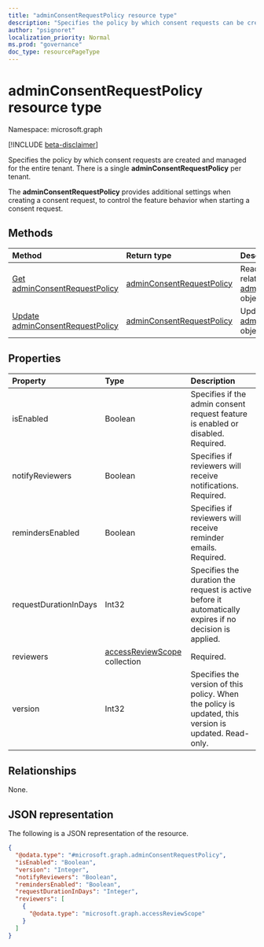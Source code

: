 ```yaml
---
title: "adminConsentRequestPolicy resource type"
description: "Specifies the policy by which consent requests can be created and managed for the entire tenant."
author: "psignoret"
localization_priority: Normal
ms.prod: "governance"
doc_type: resourcePageType
---
```


# adminConsentRequestPolicy resource type

Namespace: microsoft.graph

[!INCLUDE [beta-disclaimer](../../includes/beta-disclaimer.md)]

Specifies the policy by which consent requests are created and managed for the entire tenant. There is a single **adminConsentRequestPolicy** per tenant. 

The **adminConsentRequestPolicy** provides additional settings when creating a consent request, to control the feature behavior when starting a consent request.

## Methods
|Method|Return type|Description|
|:---|:---|:---|
|[Get adminConsentRequestPolicy](../api/adminconsentrequestpolicy-get.md)|[adminConsentRequestPolicy](../resources/adminconsentrequestpolicy.md)|Read the properties and relationships of an [adminConsentRequestPolicy](../resources/adminconsentrequestpolicy.md) object.|
|[Update adminConsentRequestPolicy](../api/adminconsentrequestpolicy-update.md)|[adminConsentRequestPolicy](../resources/adminconsentrequestpolicy.md)|Update the properties of an [adminConsentRequestPolicy](../resources/adminconsentrequestpolicy.md) object.|


## Properties
|Property|Type|Description|
|:---|:---|:---|
|isEnabled|Boolean|Specifies if the admin consent request feature is enabled or disabled. Required.|
|notifyReviewers|Boolean|Specifies if reviewers will receive notifications. Required.|
|remindersEnabled|Boolean|Specifies if reviewers will receive reminder emails. Required.|
|requestDurationInDays|Int32|Specifies the duration the request is active before it automatically expires if no decision is applied.|
|reviewers|[accessReviewScope](../resources/accessreviewscope.md) collection|Required.|
|version|Int32|Specifies the version of this policy. When the policy is updated, this version is updated. Read-only.|

## Relationships
None.

## JSON representation
The following is a JSON representation of the resource.
<!-- {
  "blockType": "resource",
  "keyProperty": "id",
  "@odata.type": "microsoft.graph.adminConsentRequestPolicy",
  "openType": false
}
-->
``` json
{
  "@odata.type": "#microsoft.graph.adminConsentRequestPolicy",
  "isEnabled": "Boolean",
  "version": "Integer",
  "notifyReviewers": "Boolean",
  "remindersEnabled": "Boolean",
  "requestDurationInDays": "Integer",
  "reviewers": [
    {
      "@odata.type": "microsoft.graph.accessReviewScope"
    }
  ]
}
```

